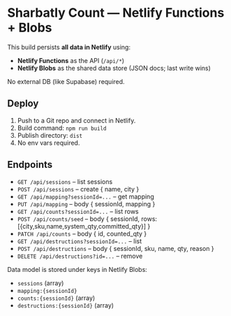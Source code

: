 # Sharbatly Count — Netlify Functions + Blobs

This build persists **all data in Netlify** using:
- **Netlify Functions** as the API (`/api/*`)
- **Netlify Blobs** as the shared data store (JSON docs; last write wins)

No external DB (like Supabase) required.

## Deploy
1) Push to a Git repo and connect in Netlify.
2) Build command: `npm run build`
3) Publish directory: `dist`
4) No env vars required.

## Endpoints
- `GET /api/sessions` – list sessions
- `POST /api/sessions` – create { name, city }
- `GET /api/mapping?sessionId=...` – get mapping
- `PUT /api/mapping` – body { sessionId, mapping }
- `GET /api/counts?sessionId=...` – list rows
- `POST /api/counts/seed` – body { sessionId, rows: [{city,sku,name,system_qty,committed_qty}] }
- `PATCH /api/counts` – body { id, counted_qty }
- `GET /api/destructions?sessionId=...` – list
- `POST /api/destructions` – body { sessionId, sku, name, qty, reason }
- `DELETE /api/destructions?id=...` – remove

Data model is stored under keys in Netlify Blobs:
- `sessions` (array)
- `mapping:{sessionId}`
- `counts:{sessionId}` (array)
- `destructions:{sessionId}` (array)
